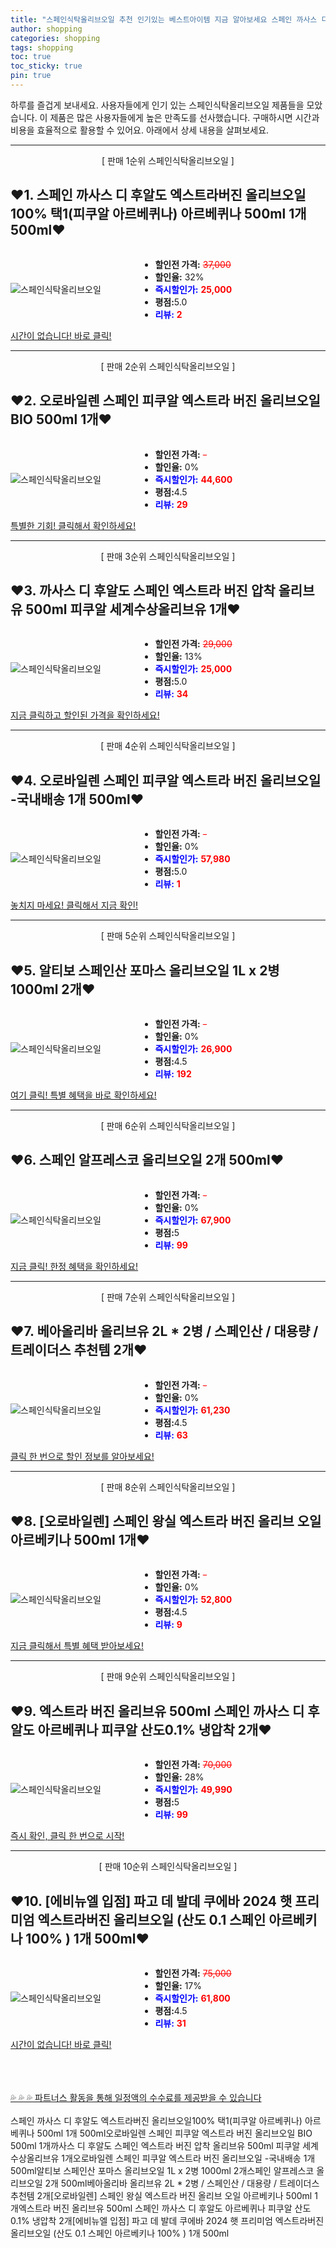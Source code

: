 ```yaml
---
title: "스페인식탁올리브오일 추천 인기있는 베스트아이템 지금 알아보세요 스페인 까사스 디 후알도 엑스트라버진"
author: shopping
categories: shopping
tags: shopping
toc: true
toc_sticky: true
pin: true
---
```

하루를 즐겁게 보내세요. 사용자들에게 인기 있는 스페인식탁올리브오일 제품들을 모았습니다. 이 제품은 많은 사용자들에게 높은 만족도를 선사했습니다. 구매하시면 시간과 비용을 효율적으로 활용할 수 있어요. 아래에서 상세 내용을 살펴보세요.

---
<p class="toplist" style="margin: 0 auto; display: block; width: fit-content;">[ 판매 1순위 스페인식탁올리브오일 ]</p>

<h2><strong>❤️1. 스페인 까사스 디 후알도 엑스트라버진 올리브오일100% 택1(피쿠알 아르베퀴나) 아르베퀴나 500ml 1개 500ml❤️</strong></h2>

<div style="display: flex; align-items: center;">
    <div style="flex: 0.4;">
        <img src="https://thumbnail8.coupangcdn.com/thumbnails/remote/230x230ex/image/vendor_inventory/3e83/e97a33b259939ad0d00e55c5ec26c82a885ff3f90fada3b7f97928488532.jpg" alt="스페인식탁올리브오일" style="max-width: 100%;">
    </div>
    <div style="flex: 0.6; margin-left: 10px;">
        <ul>
            <li><strong>할인전 가격:</strong> <del style="color: red;">37,000</del></li>
            <li><strong>할인율:</strong> 32%</li>
            <li><span style='color:blue'><strong>즉시할인가:</strong></span> <span style='color:red'><strong>25,000</strong></span></li>
            <li><strong>평점:</strong>5.0</li>
            <li><span style='color:blue'><strong>리뷰:</strong></span> <span style='color:red'><strong>2</strong></span></li>
        </ul>
    </div>
</div>
<div class="center">
    <a href="https://selin100587.github.io?lptag=AF9450613&subid=githubio&pageKey=8105695198&traceid=V0-153&itemId=22944686188&vendorItemId=89979009474" class="myButton">
        시간이 없습니다! 바로 클릭!
    </a>
</div>


---
<p class="toplist" style="margin: 0 auto; display: block; width: fit-content;">[ 판매 2순위 스페인식탁올리브오일 ]</p>

<h2><strong>❤️2. 오로바일렌 스페인 피쿠알 엑스트라 버진 올리브오일 BIO 500ml 1개❤️</strong></h2>

<div style="display: flex; align-items: center;">
    <div style="flex: 0.4;">
        <img src="https://thumbnail6.coupangcdn.com/thumbnails/remote/230x230ex/image/vendor_inventory/5411/90357038ba756988e32edb5b925dcfd00709b00314e9be8ce1703e657f44.jpg" alt="스페인식탁올리브오일" style="max-width: 100%;">
    </div>
    <div style="flex: 0.6; margin-left: 10px;">
        <ul>
            <li><strong>할인전 가격:</strong> <del style="color: red;">-</del></li>
            <li><strong>할인율:</strong> 0%</li>
            <li><span style='color:blue'><strong>즉시할인가:</strong></span> <span style='color:red'><strong>44,600</strong></span></li>
            <li><strong>평점:</strong>4.5</li>
            <li><span style='color:blue'><strong>리뷰:</strong></span> <span style='color:red'><strong>29</strong></span></li>
        </ul>
    </div>
</div>
<div class="center">
    <a href="https://selin100587.github.io?lptag=AF9450613&subid=githubio&pageKey=6558687113&traceid=V0-153&itemId=18794238553&vendorItemId=89766004603" class="myButton">
        특별한 기회! 클릭해서 확인하세요!
    </a>
</div>


---
<p class="toplist" style="margin: 0 auto; display: block; width: fit-content;">[ 판매 3순위 스페인식탁올리브오일 ]</p>

<h2><strong>❤️3. 까사스 디 후알도 스페인 엑스트라 버진 압착 올리브유 500ml 피쿠알 세계수상올리브유 1개❤️</strong></h2>

<div style="display: flex; align-items: center;">
    <div style="flex: 0.4;">
        <img src="https://thumbnail9.coupangcdn.com/thumbnails/remote/230x230ex/image/vendor_inventory/d3e8/a841d76a5758c3b88b7fa11a250663c347aaf0a7ed69dbd6e066f3202c0f.jpg" alt="스페인식탁올리브오일" style="max-width: 100%;">
    </div>
    <div style="flex: 0.6; margin-left: 10px;">
        <ul>
            <li><strong>할인전 가격:</strong> <del style="color: red;">29,000</del></li>
            <li><strong>할인율:</strong> 13%</li>
            <li><span style='color:blue'><strong>즉시할인가:</strong></span> <span style='color:red'><strong>25,000</strong></span></li>
            <li><strong>평점:</strong>5.0</li>
            <li><span style='color:blue'><strong>리뷰:</strong></span> <span style='color:red'><strong>34</strong></span></li>
        </ul>
    </div>
</div>
<div class="center">
    <a href="https://selin100587.github.io?lptag=AF9450613&subid=githubio&pageKey=7732687868&traceid=V0-153&itemId=20608203495&vendorItemId=88039594911" class="myButton">
        지금 클릭하고 할인된 가격을 확인하세요!
    </a>
</div>


---
<p class="toplist" style="margin: 0 auto; display: block; width: fit-content;">[ 판매 4순위 스페인식탁올리브오일 ]</p>

<h2><strong>❤️4. 오로바일렌 스페인 피쿠알 엑스트라 버진 올리브오일 -국내배송 1개 500ml❤️</strong></h2>

<div style="display: flex; align-items: center;">
    <div style="flex: 0.4;">
        <img src="https://thumbnail10.coupangcdn.com/thumbnails/remote/230x230ex/image/vendor_inventory/b787/09bad4eb1793443ac566b05b6f9d60aec89c56159c3318e726cccf7d26f3.jpg" alt="스페인식탁올리브오일" style="max-width: 100%;">
    </div>
    <div style="flex: 0.6; margin-left: 10px;">
        <ul>
            <li><strong>할인전 가격:</strong> <del style="color: red;">-</del></li>
            <li><strong>할인율:</strong> 0%</li>
            <li><span style='color:blue'><strong>즉시할인가:</strong></span> <span style='color:red'><strong>57,980</strong></span></li>
            <li><strong>평점:</strong>5.0</li>
            <li><span style='color:blue'><strong>리뷰:</strong></span> <span style='color:red'><strong>1</strong></span></li>
        </ul>
    </div>
</div>
<div class="center">
    <a href="https://selin100587.github.io?lptag=AF9450613&subid=githubio&pageKey=8202570552&traceid=V0-153&itemId=22900457555&vendorItemId=89934972628" class="myButton">
        놓치지 마세요! 클릭해서 지금 확인!
    </a>
</div>


---
<p class="toplist" style="margin: 0 auto; display: block; width: fit-content;">[ 판매 5순위 스페인식탁올리브오일 ]</p>

<h2><strong>❤️5. 알티보 스페인산 포마스 올리브오일 1L x 2병 1000ml 2개❤️</strong></h2>

<div style="display: flex; align-items: center;">
    <div style="flex: 0.4;">
        <img src="https://thumbnail9.coupangcdn.com/thumbnails/remote/230x230ex/image/vendor_inventory/713d/06b7d2fae58107c90f728b8148a395df6b868bd2aa53303602d25d381717.jpg" alt="스페인식탁올리브오일" style="max-width: 100%;">
    </div>
    <div style="flex: 0.6; margin-left: 10px;">
        <ul>
            <li><strong>할인전 가격:</strong> <del style="color: red;">-</del></li>
            <li><strong>할인율:</strong> 0%</li>
            <li><span style='color:blue'><strong>즉시할인가:</strong></span> <span style='color:red'><strong>26,900</strong></span></li>
            <li><strong>평점:</strong>4.5</li>
            <li><span style='color:blue'><strong>리뷰:</strong></span> <span style='color:red'><strong>192</strong></span></li>
        </ul>
    </div>
</div>
<div class="center">
    <a href="https://selin100587.github.io?lptag=AF9450613&subid=githubio&pageKey=6685392947&traceid=V0-153&itemId=6650341767&vendorItemId=73944132433" class="myButton">
        여기 클릭! 특별 혜택을 바로 확인하세요!
    </a>
</div>


---
<p class="toplist" style="margin: 0 auto; display: block; width: fit-content;">[ 판매 6순위 스페인식탁올리브오일 ]</p>

<h2><strong>❤️6. 스페인 알프레스코 올리브오일 2개 500ml❤️</strong></h2>

<div style="display: flex; align-items: center;">
    <div style="flex: 0.4;">
        <img src="https://thumbnail10.coupangcdn.com/thumbnails/remote/230x230ex/image/vendor_inventory/c901/6c4391676490a76b2f59709359deb0c7222bb8c4b4baba88914d8f8f430e.jpg" alt="스페인식탁올리브오일" style="max-width: 100%;">
    </div>
    <div style="flex: 0.6; margin-left: 10px;">
        <ul>
            <li><strong>할인전 가격:</strong> <del style="color: red;">-</del></li>
            <li><strong>할인율:</strong> 0%</li>
            <li><span style='color:blue'><strong>즉시할인가:</strong></span> <span style='color:red'><strong>67,900</strong></span></li>
            <li><strong>평점:</strong>5</li>
            <li><span style='color:blue'><strong>리뷰:</strong></span> <span style='color:red'><strong>99</strong></span></li>
        </ul>
    </div>
</div>
<div class="center">
    <a href="https://selin100587.github.io?lptag=AF9450613&subid=githubio&pageKey=8099467017&traceid=V0-153&itemId=22903320922&vendorItemId=89937814511" class="myButton">
        지금 클릭! 한정 혜택을 확인하세요!
    </a>
</div>


---
<p class="toplist" style="margin: 0 auto; display: block; width: fit-content;">[ 판매 7순위 스페인식탁올리브오일 ]</p>

<h2><strong>❤️7. 베아올리바 올리브유 2L * 2병 / 스페인산 / 대용량 / 트레이더스 추천템 2개❤️</strong></h2>

<div style="display: flex; align-items: center;">
    <div style="flex: 0.4;">
        <img src="https://thumbnail7.coupangcdn.com/thumbnails/remote/230x230ex/image/vendor_inventory/684a/ae802de579975d4142410eb0e9de0f685793314e8dbbe42c6381c797a969.png" alt="스페인식탁올리브오일" style="max-width: 100%;">
    </div>
    <div style="flex: 0.6; margin-left: 10px;">
        <ul>
            <li><strong>할인전 가격:</strong> <del style="color: red;">-</del></li>
            <li><strong>할인율:</strong> 0%</li>
            <li><span style='color:blue'><strong>즉시할인가:</strong></span> <span style='color:red'><strong>61,230</strong></span></li>
            <li><strong>평점:</strong>4.5</li>
            <li><span style='color:blue'><strong>리뷰:</strong></span> <span style='color:red'><strong>63</strong></span></li>
        </ul>
    </div>
</div>
<div class="center">
    <a href="https://selin100587.github.io?lptag=AF9450613&subid=githubio&pageKey=6489434588&traceid=V0-153&itemId=17054167979&vendorItemId=84228560807" class="myButton">
        클릭 한 번으로 할인 정보를 알아보세요!
    </a>
</div>


---
<p class="toplist" style="margin: 0 auto; display: block; width: fit-content;">[ 판매 8순위 스페인식탁올리브오일 ]</p>

<h2><strong>❤️8. [오로바일렌] 스페인 왕실 엑스트라 버진 올리브 오일 아르베키나 500ml 1개❤️</strong></h2>

<div style="display: flex; align-items: center;">
    <div style="flex: 0.4;">
        <img src="https://thumbnail6.coupangcdn.com/thumbnails/remote/230x230ex/image/vendor_inventory/2b4e/0d231c9e7c1608fbf20f1e4c7e2a1550dc8e657a29caf3624ebb696bbf8a.jpg" alt="스페인식탁올리브오일" style="max-width: 100%;">
    </div>
    <div style="flex: 0.6; margin-left: 10px;">
        <ul>
            <li><strong>할인전 가격:</strong> <del style="color: red;">-</del></li>
            <li><strong>할인율:</strong> 0%</li>
            <li><span style='color:blue'><strong>즉시할인가:</strong></span> <span style='color:red'><strong>52,800</strong></span></li>
            <li><strong>평점:</strong>4.5</li>
            <li><span style='color:blue'><strong>리뷰:</strong></span> <span style='color:red'><strong>9</strong></span></li>
        </ul>
    </div>
</div>
<div class="center">
    <a href="https://selin100587.github.io?lptag=AF9450613&subid=githubio&pageKey=8202570807&traceid=V0-153&itemId=15905111011&vendorItemId=90783902630" class="myButton">
        지금 클릭해서 특별 혜택 받아보세요!
    </a>
</div>


---
<p class="toplist" style="margin: 0 auto; display: block; width: fit-content;">[ 판매 9순위 스페인식탁올리브오일 ]</p>

<h2><strong>❤️9. 엑스트라 버진 올리브유 500ml 스페인 까사스 디 후알도 아르베퀴나 피쿠알 산도0.1% 냉압착 2개❤️</strong></h2>

<div style="display: flex; align-items: center;">
    <div style="flex: 0.4;">
        <img src="https://thumbnail7.coupangcdn.com/thumbnails/remote/230x230ex/image/vendor_inventory/c2e1/d6f2a5fb87d826b158c1ffd801f56061aaa117b71c4e4f20867d427c86b2.jpg" alt="스페인식탁올리브오일" style="max-width: 100%;">
    </div>
    <div style="flex: 0.6; margin-left: 10px;">
        <ul>
            <li><strong>할인전 가격:</strong> <del style="color: red;">70,000</del></li>
            <li><strong>할인율:</strong> 28%</li>
            <li><span style='color:blue'><strong>즉시할인가:</strong></span> <span style='color:red'><strong>49,990</strong></span></li>
            <li><strong>평점:</strong>5</li>
            <li><span style='color:blue'><strong>리뷰:</strong></span> <span style='color:red'><strong>99</strong></span></li>
        </ul>
    </div>
</div>
<div class="center">
    <a href="https://selin100587.github.io?lptag=AF9450613&subid=githubio&pageKey=8255792150&traceid=V0-153&itemId=23775112993&vendorItemId=88184086480" class="myButton">
        즉시 확인, 클릭 한 번으로 시작!
    </a>
</div>


---
<p class="toplist" style="margin: 0 auto; display: block; width: fit-content;">[ 판매 10순위 스페인식탁올리브오일 ]</p>

<h2><strong>❤️10. [에비뉴엘 입점] 파고 데 발데 쿠에바 2024 햇 프리미엄 엑스트라버진 올리브오일 (산도 0.1 스페인 아르베키나 100% ) 1개 500ml❤️</strong></h2>

<div style="display: flex; align-items: center;">
    <div style="flex: 0.4;">
        <img src="https://thumbnail10.coupangcdn.com/thumbnails/remote/230x230ex/image/vendor_inventory/519c/9900b7432c564ed298821ddf8012ed029216127073613b22f13a32a1982e.png" alt="스페인식탁올리브오일" style="max-width: 100%;">
    </div>
    <div style="flex: 0.6; margin-left: 10px;">
        <ul>
            <li><strong>할인전 가격:</strong> <del style="color: red;">75,000</del></li>
            <li><strong>할인율:</strong> 17%</li>
            <li><span style='color:blue'><strong>즉시할인가:</strong></span> <span style='color:red'><strong>61,800</strong></span></li>
            <li><strong>평점:</strong>4.5</li>
            <li><span style='color:blue'><strong>리뷰:</strong></span> <span style='color:red'><strong>31</strong></span></li>
        </ul>
    </div>
</div>
<div class="center">
    <a href="https://selin100587.github.io?lptag=AF9450613&subid=githubio&pageKey=8184594309&traceid=V0-153&itemId=23405214362&vendorItemId=89058445355" class="myButton">
        시간이 없습니다! 바로 클릭!
    </a>
</div>

<br><br><br>[💦 💦 💦 파트너스 활동을 통해 일정액의 수수료를 제공받을 수 있습니다](https://link.coupang.com/a/bcpT2c)<br><br>스페인 까사스 디 후알도 엑스트라버진 올리브오일100% 택1(피쿠알 아르베퀴나) 아르베퀴나 500ml 1개 500ml오로바일렌 스페인 피쿠알 엑스트라 버진 올리브오일 BIO 500ml 1개까사스 디 후알도 스페인 엑스트라 버진 압착 올리브유 500ml 피쿠알 세계수상올리브유 1개오로바일렌 스페인 피쿠알 엑스트라 버진 올리브오일 -국내배송 1개 500ml알티보 스페인산 포마스 올리브오일 1L x 2병 1000ml 2개스페인 알프레스코 올리브오일 2개 500ml베아올리바 올리브유 2L * 2병 / 스페인산 / 대용량 / 트레이더스 추천템 2개[오로바일렌] 스페인 왕실 엑스트라 버진 올리브 오일 아르베키나 500ml 1개엑스트라 버진 올리브유 500ml 스페인 까사스 디 후알도 아르베퀴나 피쿠알 산도0.1% 냉압착 2개[에비뉴엘 입점] 파고 데 발데 쿠에바 2024 햇 프리미엄 엑스트라버진 올리브오일 (산도 0.1 스페인 아르베키나 100% ) 1개 500ml